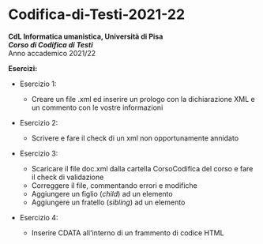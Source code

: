 # Codifica-di-Testi-2021-22 #
<b>CdL Informatica umanistica, Università di Pisa</b>
</br>
<i><b>Corso di Codifica di Testi</b></i>
</br>
Anno accademico 2021/22

<b> Esercizi: </b>
</br>
* Esercizio 1:
  * Creare un file .xml ed inserire un prologo con la dichiarazione XML e un commento con le vostre informazioni

* Esercizio 2:
  * Scrivere e fare il check di un xml non opportunamente annidato

* Esercizio 3:
  * Scaricare il file doc.xml dalla cartella CorsoCodifica del corso e fare il check di validazione
  * Correggere il file, commentando errori e modifiche
  * Aggiungere un figlio (_child_) ad un elemento
  * Aggiungere un fratello (_sibling_) ad un elemento

* Esercizio 4: 
  * Inserire CDATA all'interno di un frammento di codice HTML 

<br />

